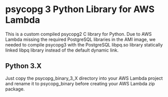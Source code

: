 # psycopg 3 Python Library for AWS Lambda
This is a custom compiled psycopg2 C library for Python. Due to AWS Lambda missing the required PostgreSQL libraries in the AMI image, we needed to compile psycopg3 with the PostgreSQL libpq.so library statically linked libpq library instead of the default dynamic link.

## Python 3.X
Just copy the psycopg_binary_3_X directory into your AWS Lambda project and rename it to psycopg_binary before creating your AWS Lambda zip package.
